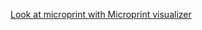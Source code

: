 [Look at microprint with Microprint visualizer](https://alphasteam.github.io/uPrintVis/?url=https://api.github.com/repos/AlphaSteam/next.js-microprint-test/contents/microprint(1).svg&ref=refs/heads/canary)